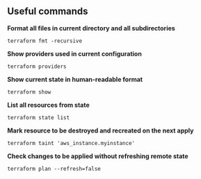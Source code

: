 ## Useful commands

**Format all files in current directory and all subdirectories**

```shell script
terraform fmt -recursive
```

**Show providers used in current configuration**

```shell script
terraform providers
```

**Show current state in human-readable format**

```shell script
terraform show
```

**List all resources from state**

```shell script
terraform state list
```

**Mark resource to be destroyed and recreated on the next apply**

```shell script
terraform taint 'aws_instance.myinstance'
```

**Check changes to be applied without refreshing remote state**

```shell script
terraform plan --refresh=false
```
